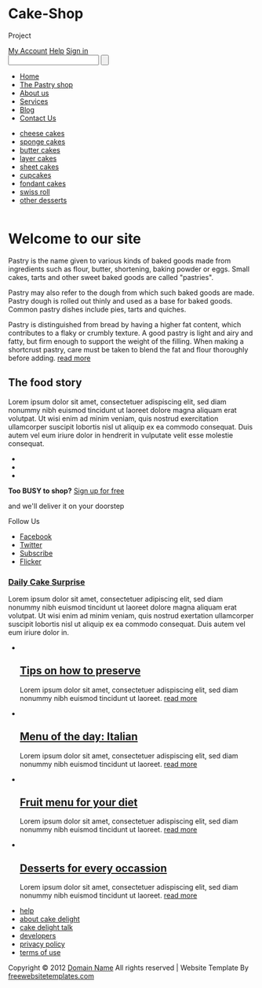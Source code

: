 # Cake-Shop
Project
<!DOCTYPE html>
<html>
<head>
<title>Cake Delights</title>
<meta charset="UTF-8">
<link rel="stylesheet" type="text/css" href="css/style.css">
<!--[if IE 8]><link rel="stylesheet" type="text/css" href="css/ie8.css"><![endif]-->
<!--[if IE 7]><link rel="stylesheet" type="text/css" href="css/ie7.css"><![endif]-->
<!--[if IE 6]><link rel="stylesheet" type="text/css" href="css/ie6.css"><![endif]-->
</head>
<body>
<div id="header">
  <div>
    <div>
      <div id="logo"> <a href="#"><img src="images/logo.gif" alt=""></a> </div>
      <div>
        <div> <a href="signup.html">My Account</a> <a href="#">Help</a> <a href="signin.html" class="last">Sign in</a> </div>
        <form action="#">
          <input type="text" id="search" maxlength="30">
          <input type="submit" value="" id="searchbtn">
        </form>
      </div>
    </div>
    <ul>
      <li class="current"><a href="index.html">Home</a></li>
      <li><a href="product.html">The Pastry shop</a></li>
      <li><a href="about.html">About us</a></li>
      <li><a href="services.html">Services</a></li>
      <li><a href="blog.html">Blog</a></li>
      <li><a href="contact.html">Contact Us</a></li>
    </ul>
    <div id="section">
      <ul>
        <li><a href="#">cheese cakes</a></li>
        <li><a href="#">sponge cakes</a></li>
        <li><a href="#">butter cakes</a></li>
        <li class="selected"><a href="#">layer cakes</a></li>
        <li><a href="#">sheet cakes</a></li>
        <li><a href="#">cupcakes</a></li>
        <li><a href="#">fondant cakes</a></li>
        <li><a href="#">swiss roll</a></li>
        <li><a href="#">other desserts</a></li>
      </ul>
      <a href="#"><img src="images/wedding-cupcakes-large.jpg" alt=""></a> </div>
  </div>
</div>
<div id="content">
  <div class="home">
    <div class="aside">
      <h1>Welcome to our site</h1>
      <p>Pastry is the name given to various kinds of baked goods made from ingredients such as flour, butter, shortening, baking powder or eggs. Small cakes, tarts and other sweet baked goods are called &#34;pastries&#34;.</p>
      <p>Pastry may also refer to the dough from which such baked goods are made. Pastry dough is rolled out thinly and used as a base for baked goods. Common pastry dishes include pies, tarts and quiches.
      <p>Pastry is distinguished from bread by having a higher fat content, which contributes to a flaky or crumbly texture. A good pastry is light and airy and fatty, but firm enough to support the weight of the filling. When making a shortcrust pastry, care must be taken to blend the fat and flour thoroughly before adding. <a href="#" class="readmore">read more</a></p>
    </div>
    <div class="section">
      <div>
        <h2>The food story</h2>
        <p>Lorem ipsum dolor sit amet, consectetuer adispiscing elit, sed diam nonummy nibh euismod tincidunt ut laoreet dolore magna aliquam erat volutpat. Ut wisi enim ad minim veniam, quis nostrud exercitation ullamcorper suscipit lobortis nisl ut aliquip ex ea commodo consequat. Duis autem vel eum iriure dolor in hendrerit in vulputate velit esse molestie consequat.</p>
      </div>
      <ul>
        <li class="first"> <a href="#"><img src="images/cake.jpg" alt=""></a> </li>
        <li> <a href="#"><img src="images/burgercake.jpg" alt=""></a> </li>
        <li> <a href="#"><img src="images/cupcake.jpg" alt=""></a> </li>
      </ul>
    </div>
  </div>
</div>
<div id="footer">
  <div class="home">
    <div>
      <div class="aside">
        <div class="signup">
          <div> <b>Too <span>BUSY</span> to shop?</b> <a href="signin.html">Sign up for free</a>
            <p>and we'll deliver it on your doorstep</p>
          </div>
        </div>
        <div class="connect"> <span>Follow Us</span>
          <ul>
            <li><a href="#" class="facebook">Facebook</a></li>
            <li><a href="#" class="twitter">Twitter</a></li>
            <li><a href="#" class="subscribe">Subscribe</a></li>
            <li><a href="#" class="flicker">Flicker</a></li>
          </ul>
        </div>
      </div>
      <div class="section">
        <div>
          <div>
            <h3><a href="#">Daily Cake Surprise</a></h3>
            <p>Lorem ipsum dolor sit amet, consectetuer adipiscing elit, sed diam nonummy nibh euismod tincidunt ut laoreet dolore magna aliquam erat volutpat. Ut wisi enim ad minim veniam, quis nostrud exertation ullamcorper suscipit lobortis nisl ut aliquip ex ea commodo consequat. Duis autem vel eum iriure dolor in.</p>
          </div>
        </div>
      </div>
    </div>
  </div>
  <div id="featured">
    <ul>
      <li class="first"> <a href="#"><img src="images/fruit-cake.jpg" alt=""></a>
        <h2><a href="#">Tips on how to preserve</a></h2>
        <p>Lorem ipsum dolor sit amet, consectetuer adispiscing elit, sed diam nonummy nibh euismod tincidunt ut laoreet. <a href="#" class="readmore">read more</a></p>
      </li>
      <li> <a href="#"><img src="images/italian.jpg" alt=""></a>
        <h2><a href="#">Menu of the day: Italian</a></h2>
        <p>Lorem ipsum dolor sit amet, consectetuer adispiscing elit, sed diam nonummy nibh euismod tincidunt ut laoreet. <a href="#" class="readmore">read more</a></p>
      </li>
      <li> <a href="#"><img src="images/fruit.jpg" alt=""></a>
        <h2><a href="#">Fruit menu for your diet</a></h2>
        <p>Lorem ipsum dolor sit amet, consectetuer adispiscing elit, sed diam nonummy nibh euismod tincidunt ut laoreet. <a href="#" class="readmore">read more</a></p>
      </li>
      <li> <a href="#"><img src="images/desserts.jpg" alt=""></a>
        <h2><a href="#">Desserts for every occassion</a></h2>
        <p>Lorem ipsum dolor sit amet, consectetuer adispiscing elit, sed diam nonummy nibh euismod tincidunt ut laoreet. <a href="#" class="readmore">read more</a></p>
      </li>
    </ul>
  </div>
  <div id="navigation">
    <div>
      <ul>
        <li class="first"><a href="#">help</a></li>
        <li><a href="#">about cake delight</a></li>
        <li><a href="#">cake delight talk</a></li>
        <li><a href="#">developers</a></li>
        <li><a href="#">privacy policy</a></li>
        <li><a href="#">terms of use</a></li>
      </ul>
      <p>Copyright &copy; 2012 <a href="#">Domain Name</a> All rights reserved | Website Template By <a target="_blank" href="http://www.freewebsitetemplates.com/">freewebsitetemplates.com</a></p>
    </div>
  </div>
</div>
</body>
</html>
